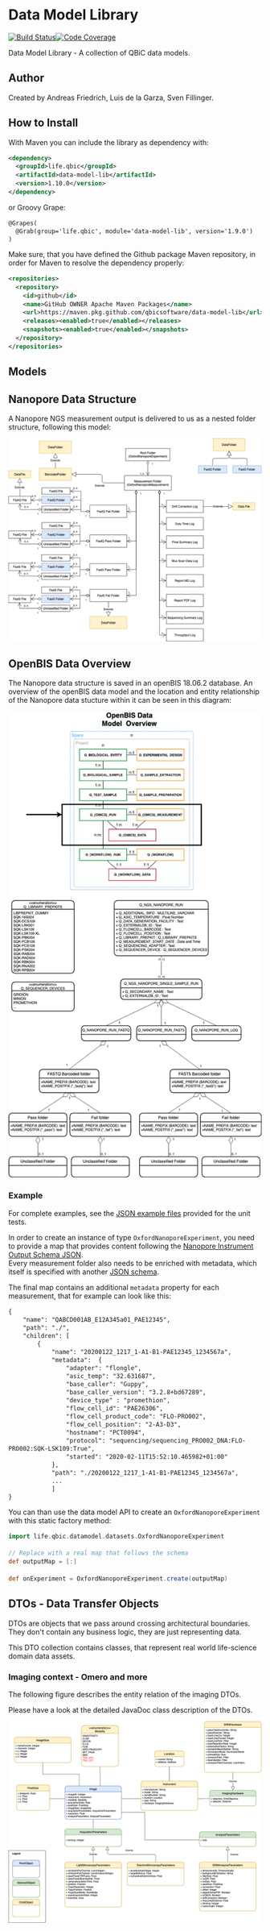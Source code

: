 # Data Model Library
[![Build Status](https://travis-ci.org/qbicsoftware/data-model-lib.svg?branch=development)](https://travis-ci.com/qbicsoftware/data-model-lib)[![Code Coverage]( https://codecov.io/gh/qbicsoftware/data-model-lib/branch/development/graph/badge.svg)](https://codecov.io/gh/qbicsoftware/data-model-lib)

Data Model Library - A collection of QBiC data models.

## Author
Created by Andreas Friedrich, Luis de la Garza, Sven Fillinger.

## How to Install

With Maven you can include the library as dependency with:

```XML
<dependency>
  <groupId>life.qbic</groupId>
  <artifactId>data-model-lib</artifactId>
  <version>1.10.0</version>
</dependency>
```
or Groovy Grape:

```
@Grapes(
  @Grab(group='life.qbic', module='data-model-lib', version='1.9.0')
)
```

Make sure, that you have defined the Github package Maven repository, in order for Maven to resolve the dependency properly:

```XML
<repositories>
  <repository>
    <id>github</id>
    <name>GitHub OWNER Apache Maven Packages</name>
    <url>https://maven.pkg.github.com/qbicsoftware/data-model-lib</url>
    <releases><enabled>true</enabled></releases>
    <snapshots><enabled>true</enabled></snapshots>
  </repository>
</repositories>
```


## Models

## Nanopore Data Structure

A Nanopore NGS measurement output is delivered to us as a nested folder structure, following this model:

![Nanopore Data Structure Model](./doc/figures/Nanopore_Data_Structure_Model.png)

## OpenBIS Data Overview 

The Nanopore data structure is saved in an openBIS 18.06.2 database. 
An overview of the openBIS data model and the location and entity relationship of the Nanopore data stucture within it can be seen in this diagram: 



![Nanopore Data Structure Model](./doc/figures/OpenBIS_ER_diagram.png)

### Example

For complete examples, see the [JSON example files](./src/test/resources) provided for the unit tests.

In order to create an instance of type `OxfordNanoporeExperiment`, you need to provide a map that provides content following the [Nanopore Instrument Output Schema JSON](./src/main/resources/schemas/nanopore-instrument-output.schema.json).  
Every measurement folder also needs to be enriched with metadata, which itself is specified with another [JSON schema](./src/main/resources/schemas/ont-metadata.schema.json).

The final map contains an additional `metadata` property for each measurement, that for example can look like this:

```
{
    "name": "QABCD001AB_E12A345a01_PAE12345",
    "path": "./",
    "children": [
        {
            "name": "20200122_1217_1-A1-B1-PAE12345_1234567a",
            "metadata":  {
                "adapter": "flongle",
                "asic_temp": "32.631687",
                "base_caller": "Guppy",
                "base_caller_version": "3.2.8+bd67289",
                "device_type" : "promethion",
                "flow_cell_id": "PAE26306",
                "flow_cell_product_code": "FLO-PRO002",
                "flow_cell_position": "2-A3-D3",
                "hostname": "PCT0094",
                "protocol": "sequencing/sequencing_PRO002_DNA:FLO-PRO002:SQK-LSK109:True",
                "started": "2020-02-11T15:52:10.465982+01:00"
            },
            "path": "./20200122_1217_1-A1-B1-PAE12345_1234567a",
            ...
            ]
}
```

You can than use the data model API to create an `OxfordNanoporeExperiment` with this static factory method:

```groovy
import life.qbic.datamodel.datasets.OxfordNanoporeExperiment

// Replace with a real map that follows the schema
def outputMap = [:]

def onExperiment = OxfordNanoporeExperiment.create(outputMap)
```

## DTOs - Data Transfer Objects

DTOs are objects that we pass around crossing architectural boundaries.
They don't contain any business logic, they are just representing data.

This DTO collection contains classes, that represent real world
life-science domain data assets.

### Imaging context - Omero and more

The following figure describes the entity relation of the imaging DTOs.

Please have a look at the detailed JavaDoc class description of the
DTOs.

![Imaging Data Structure Model](./doc/figures/Imaging_Data_Structure.png)


